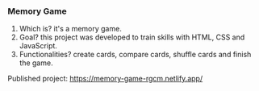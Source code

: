 ### Memory Game

1. Which is? it's a memory game.
2. Goal? this project was developed to train skills with HTML, CSS and JavaScript.
3. Functionalities? create cards, compare cards, shuffle cards and finish the game.

Published project: https://memory-game-rgcm.netlify.app/
